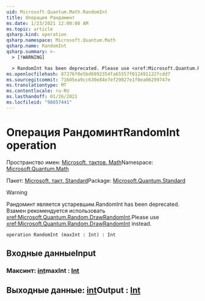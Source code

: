 ```yaml
---
uid: Microsoft.Quantum.Math.RandomInt
title: Операция Рандоминт
ms.date: 1/23/2021 12:00:00 AM
ms.topic: article
qsharp.kind: operation
qsharp.namespace: Microsoft.Quantum.Math
qsharp.name: RandomInt
qsharp.summary: >-
  > [!WARNING]

  > RandomInt has been deprecated. Please use <xref:Microsoft.Quantum.Random.DrawRandomInt> instead.
ms.openlocfilehash: 87376f0e5bd6992354fa65557f012491122fcdd7
ms.sourcegitcommit: 71605ea9cc630e84e7ef29027e1f0ea06299747e
ms.translationtype: MT
ms.contentlocale: ru-RU
ms.lasthandoff: 01/26/2021
ms.locfileid: "98857441"
---
```

# <a name="randomint-operation"></a><span data-ttu-id="18ba1-102">Операция Рандоминт</span><span class="sxs-lookup"><span data-stu-id="18ba1-102">RandomInt operation</span></span>

<span data-ttu-id="18ba1-103">Пространство имен: [Microsoft. тактов. Math](xref:Microsoft.Quantum.Math)</span><span class="sxs-lookup"><span data-stu-id="18ba1-103">Namespace: [Microsoft.Quantum.Math](xref:Microsoft.Quantum.Math)</span></span>

<span data-ttu-id="18ba1-104">Пакет: [Microsoft. такт. Standard](https://nuget.org/packages/Microsoft.Quantum.Standard)</span><span class="sxs-lookup"><span data-stu-id="18ba1-104">Package: [Microsoft.Quantum.Standard](https://nuget.org/packages/Microsoft.Quantum.Standard)</span></span>


> [!WARNING]
> <span data-ttu-id="18ba1-105">Рандоминт является устаревшим.</span><span class="sxs-lookup"><span data-stu-id="18ba1-105">RandomInt has been deprecated.</span></span> <span data-ttu-id="18ba1-106">Взамен рекомендуется использовать <xref:Microsoft.Quantum.Random.DrawRandomInt>.</span><span class="sxs-lookup"><span data-stu-id="18ba1-106">Please use <xref:Microsoft.Quantum.Random.DrawRandomInt> instead.</span></span>



```qsharp
operation RandomInt (maxInt : Int) : Int
```


## <a name="input"></a><span data-ttu-id="18ba1-107">Входные данные</span><span class="sxs-lookup"><span data-stu-id="18ba1-107">Input</span></span>

### <a name="maxint--int"></a><span data-ttu-id="18ba1-108">Максинт: [int](xref:microsoft.quantum.lang-ref.int)</span><span class="sxs-lookup"><span data-stu-id="18ba1-108">maxInt : [Int](xref:microsoft.quantum.lang-ref.int)</span></span>





## <a name="output--int"></a><span data-ttu-id="18ba1-109">Выходные данные: [int](xref:microsoft.quantum.lang-ref.int)</span><span class="sxs-lookup"><span data-stu-id="18ba1-109">Output : [Int](xref:microsoft.quantum.lang-ref.int)</span></span>

